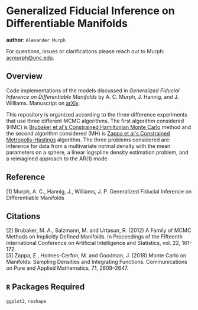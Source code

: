 Generalized Fiducial Inference on Differentiable Manifolds
========

**author**: `Alexander Murph`

For questions, issues or clarifications please reach out to Murph:
acmurph@unc.edu.

Overview
----

Code implementations of the models discussed in *Generalized Fiducial Inference on Differentiable Manifolds* by A. C. Murph, J. Hannig, and J. Williams.  Manuscript on [arXiv](https://arxiv.org/abs/2209.15473).

This repository is organized according to the three difference experiments that use three different MCMC algorithms.  The first algorithm considered (HMC) is [Brubaker et al's Constrained Hamiltonian Monte Carlo](http://www.cs.toronto.edu/~mbrubake/projects/cmcmc/) method and the second algorithm considered (MH) is [Zappa et al's Constrained Metropolis-Hastings](https://onlinelibrary.wiley.com/doi/abs/10.1002/cpa.21783) algorithm.  The three problems considered are: inference for data from a multivariate normal density with the mean parameters on a sphere, a linear logspline density estimation problem, and a reimagined approach to the AR(1) mode

Reference
----
<a id="1">[1]</a> 
Murph, A. C., Hannig, J., Williams, J. P.  Generalized Fiducial Inference on Differentiable Manifolds

Citations
----
<a id="1">[2]</a> 
Brubaker, M. A., Salzmann, M. and Urtasun, R. (2012) A Family of MCMC Methods on Implicitly Defined
Manifolds. In Proceedings of the Fifteenth International Conference on Artificial Intelligence and Statistics, vol. 22, 161–172. <br>
<a id="1">[3]</a> 
Zappa, E., Holmes-Cerfon, M. and Goodman, J. (2018) Monte Carlo on Manifolds: Sampling Densities and Integrating Functions. Communications on Pure and Applied Mathematics, 71, 2609–2647.


`R` Packages Required
----
`ggplot2`, `reshape`
